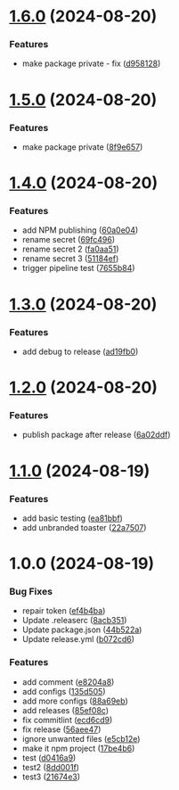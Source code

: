 # [1.6.0](https://github.com/cabezonidas/react-toast/compare/v1.5.0...v1.6.0) (2024-08-20)

### Features

- make package private - fix ([d958128](https://github.com/cabezonidas/react-toast/commit/d958128305fe5408319d18020a3b3925ccdce991))

# [1.5.0](https://github.com/cabezonidas/react-toast/compare/v1.4.0...v1.5.0) (2024-08-20)

### Features

- make package private ([8f9e657](https://github.com/cabezonidas/react-toast/commit/8f9e6573b577363c7b89d2be1b55bda683835a13))

# [1.4.0](https://github.com/cabezonidas/react-toast/compare/v1.3.0...v1.4.0) (2024-08-20)

### Features

- add NPM publishing ([60a0e04](https://github.com/cabezonidas/react-toast/commit/60a0e049fd5372a2ee9475185e77164fd90c60de))
- rename secret ([69fc496](https://github.com/cabezonidas/react-toast/commit/69fc496e6e35e498e92ddbc8caff6fbbc7c4c726))
- rename secret 2 ([fa0aa51](https://github.com/cabezonidas/react-toast/commit/fa0aa51c24f76fee702c3413ecc8b7bbb853bcf0))
- rename secret 3 ([51184ef](https://github.com/cabezonidas/react-toast/commit/51184ef5e0a536d2fbc9a9fd4c4f0215cab0cfb2))
- trigger pipeline test ([7655b84](https://github.com/cabezonidas/react-toast/commit/7655b841fe5cf1a65e5f7846c0cbc766ca9fabbe))

# [1.3.0](https://github.com/cabezonidas/react-toast/compare/v1.2.0...v1.3.0) (2024-08-20)

### Features

- add debug to release ([ad19fb0](https://github.com/cabezonidas/react-toast/commit/ad19fb02b6c38d58234e0276e06cef961f32866d))

# [1.2.0](https://github.com/cabezonidas/react-toast/compare/v1.1.0...v1.2.0) (2024-08-20)

### Features

- publish package after release ([6a02ddf](https://github.com/cabezonidas/react-toast/commit/6a02ddfd534268031cdc44d24a95485f659c4b08))

# [1.1.0](https://github.com/cabezonidas/react-toast/compare/v1.0.0...v1.1.0) (2024-08-19)

### Features

- add basic testing ([ea81bbf](https://github.com/cabezonidas/react-toast/commit/ea81bbf583b65da4b3a2188dc31eb7f72eb7c548))
- add unbranded toaster ([22a7507](https://github.com/cabezonidas/react-toast/commit/22a750711bba5074f263602ae07ab74c4d29e67e))

# 1.0.0 (2024-08-19)

### Bug Fixes

- repair token ([ef4b4ba](https://github.com/cabezonidas/react-toast/commit/ef4b4badae1a726e34cfabe9a9b7da1ea7c5c254))
- Update .releaserc ([8acb351](https://github.com/cabezonidas/react-toast/commit/8acb35128580b863a86bdfba228e5007c9e7b533))
- Update package.json ([44b522a](https://github.com/cabezonidas/react-toast/commit/44b522adeb90b890856844389592c32d496c7cfb))
- Update release.yml ([b072cd6](https://github.com/cabezonidas/react-toast/commit/b072cd65d6199a373996b9f4714ff20215561a4e))

### Features

- add comment ([e8204a8](https://github.com/cabezonidas/react-toast/commit/e8204a839b66c38f32155736573bc3de49c03b27))
- add configs ([135d505](https://github.com/cabezonidas/react-toast/commit/135d50565bf9d4d00b0eb24cb8e02db209ab5ad4))
- add more configs ([88a69eb](https://github.com/cabezonidas/react-toast/commit/88a69ebb1acd8a78a82658069d885e905a651e1d))
- add releases ([85ef08c](https://github.com/cabezonidas/react-toast/commit/85ef08c43898c96fc27ca386cb19614dfe257b85))
- fix commitlint ([ecd6cd9](https://github.com/cabezonidas/react-toast/commit/ecd6cd930446003554a24b89bcc024764f5d7cc5))
- fix release ([56aee47](https://github.com/cabezonidas/react-toast/commit/56aee47788538aa9488f7fd09c4dd7e75cc58032))
- ignore unwanted files ([e5cb12e](https://github.com/cabezonidas/react-toast/commit/e5cb12eb0cd17fff74d17935e6c3b8067003ddfb))
- make it npm project ([17be4b6](https://github.com/cabezonidas/react-toast/commit/17be4b6733936e72d3c7ac3a49b6665ba4547eb4))
- test ([d0416a9](https://github.com/cabezonidas/react-toast/commit/d0416a90a323755605a5a3ec24cd2ad9dbb7f1b3))
- test2 ([8dd001f](https://github.com/cabezonidas/react-toast/commit/8dd001f05aad52adebb37c8b192e0d41cc09e1c8))
- test3 ([21674e3](https://github.com/cabezonidas/react-toast/commit/21674e3327a40c30dd8999ba37eff32ca61b96f8))
